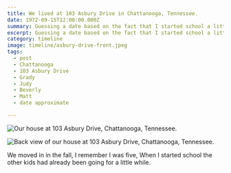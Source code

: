 ```yaml
---
title: We lived at 103 Asbury Drive in Chattanooga, Tennessee.
date: 1972-09-15T12:00:00.000Z
summary: Guessing a date based on the fact that I started school a little after the start of the year.
excerpt: Guessing a date based on the fact that I started school a little after the start of the year.
category: timeline
image: timeline/asbury-drive-front.jpeg
tags:
  - post 
  - Chattanooga
  - 103 Asbury Drive
  - Grady
  - Judy
  - Beverly
  - Matt
  - date approximate

---
```


![Our house at 103 Asbury Drive, Chattanooga, Tennessee.](/static/img/timeline/asbury-drive-front.jpeg)

![Back view of our house at 103 Asbury Drive, Chattanooga, Tennessee.](/static/img/timeline/asbury-drive-back.jpeg)

We moved in in the fall, I remember I was five, When I started school the other kids had already been going for a little while.